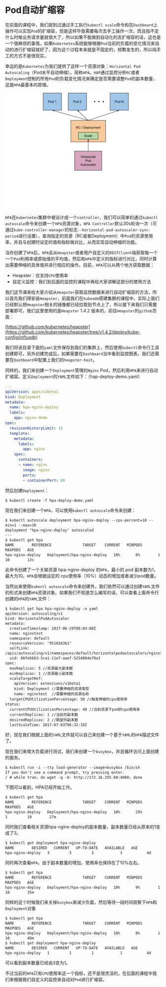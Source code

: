 # Pod自动扩缩容
在前面的课程中，我们提到过通过手工执行`kubectl scale`命令和在`Dashboard`上操作可以实现`Pod`的扩缩容，但是这样毕竟需要每次去手工操作一次，而且指不定什么时候业务请求量就很大了，所以如果不能做到自动化的去扩缩容的话，这也是一个很麻烦的事情。如果`Kubernetes`系统能够根据`Pod`当前的负载的变化情况来自动的进行扩缩容就好了，因为这个过程本来就是不固定的，频繁发生的，所以纯手工的方式不是很现实。

幸运的是`Kubernetes`为我们提供了这样一个资源对象：`Horizontal Pod Autoscaling`（Pod水平自动伸缩），简称`HPA`。`HAP`通过监控分析`RC`或者`Deployment`控制的所有`Pod`的负载变化情况来确定是否需要调整`Pod`的副本数量，这是`HPA`最基本的原理。

![hpa](/assets/horizontal-pod-autoscaler.svg)

`HPA`在`kubernetes`集群中被设计成一个`controller`，我们可以简单的通过`kubectl autoscale`命令来创建一个`HPA`资源对象，`HPA Controller`默认30s轮询一次（可通过`kube-controller-manager`的标志`--horizontal-pod-autoscaler-sync-period`进行设置），查询指定的资源（RC或者Deployment）中`Pod`的资源使用率，并且与创建时设定的值和指标做对比，从而实现自动伸缩的功能。

当你创建了`HPA`后，`HPA`会从`Heapster`或者用户自定义的`RESTClient`端获取每一个一个`Pod`利用率或原始值的平均值，然后和`HPA`中定义的指标进行对比，同时计算出需要伸缩的具体值并进行相应的操作。目前，`HPA`可以从两个地方获取数据：

* Heapster：仅支持`CPU`使用率
* 自定义监控：我们到后面的监控的课程中再给大家讲解这部分的使用方法


我们这节课来给大家介绍从`Heapster`获取监控数据来进行自动扩缩容的方法，所以首先我们得安装`Heapster`，前面我们在`kubeadm`搭建集群的课程中，实际上我们已经默认把`Heapster`相关的镜像都已经拉取到节点上了，所以接下来我们只需要部署即可，我们这里使用的是`Heapster` 1.4.2 版本的，前往`Heapster`的`github`页面：

[https://github.com/kubernetes/heapster](https://github.com/kubernetes/heapster/tree/v1.4.2/deploy/kube-config/influxdb)

我们将该目录下面的`yaml`文件保存到我们的集群上，然后使用`kubectl`命令行工具创建即可，另外创建完成后，如果需要在`Dashboard`当中看到监控图表，我们还需要在`Dashboard`中配置上我们的`heapster-host`。


同样的，我们来创建一个`Deployment`管理的`Nginx` Pod，然后利用`HPA`来进行自动扩缩容。定义`Deployment`的`YAML`文件如下：（hap-deploy-demo.yaml）
```yaml
---
apiVersion: apps/v1beta1
kind: Deployment
metadata:
  name: hpa-nginx-deploy
  labels:
    app: nginx-demo
spec:
  revisionHistoryLimit: 15
  template:
    metadata:
      labels:
        app: nginx
    spec:
      containers:
      - name: nginx
        image: nginx
        ports:
        - containerPort: 80
```

然后创建`Deployment`：
```shell
$ kubectl create -f hpa-deploy-demo.yaml
```

现在我们来创建一个`HPA`，可以使用`kubectl autoscale`命令来创建：
```shell
$ kubectl autoscale deployment hpa-nginx-deploy --cpu-percent=10 --min=1 --max=10
deployment "hpa-nginx-deploy" autoscaled
···
$ kubectl get hpa                                                         
NAME        REFERENCE              TARGET    CURRENT   MINPODS   MAXPODS   AGE
hpa-nginx-deploy   Deployment/hpa-nginx-deploy   10%       0%        1         10        13s
```
此命令创建了一个关联资源 hpa-nginx-deploy 的`HPA`，最小的 pod 副本数为1，最大为10。`HPA`会根据设定的 cpu使用率（10%）动态的增加或者减少pod数量。

当然出来使用`kubectl autoscale`命令来创建外，我们依然可以通过创建`YAML`文件的形式来创建`HPA`资源对象。如果我们不知道怎么编写的话，可以查看上面命令行创建的`HPA`的`YAML`文件：
```shell
$ kubectl get hpa hpa-nginx-deploy -o yaml
apiVersion: autoscaling/v1
kind: HorizontalPodAutoscaler
metadata:
  creationTimestamp: 2017-06-29T08:04:08Z
  name: nginxtest
  namespace: default
  resourceVersion: "951016361"
  selfLink: /apis/autoscaling/v1/namespaces/default/horizontalpodautoscalers/nginxtest
  uid: 86febb63-5ca1-11e7-aaef-5254004e79a3
spec:
  maxReplicas: 5 //资源最大副本数
  minReplicas: 1 //资源最小副本数
  scaleTargetRef:
    apiVersion: extensions/v1beta1
    kind: Deployment //需要伸缩的资源类型
    name: nginxtest  //需要伸缩的资源名称
  targetCPUUtilizationPercentage: 50 //触发伸缩的cpu使用率
status:
  currentCPUUtilizationPercentage: 48 //当前资源下pod的cpu使用率
  currentReplicas: 1 //当前的副本数
  desiredReplicas: 2 //期望的副本数
  lastScaleTime: 2017-07-03T06:32:19Z
```
好，现在我们根据上面的`YAML`文件就可以自己来创建一个基于`YAML`的`HPA`描述文件了。

现在我们来增大负载进行测试，我们来创建一个`busybox`，并且循环访问上面创建的服务。
```shell
$ kubectl run -i --tty load-generator --image=busybox /bin/sh
If you don't see a command prompt, try pressing enter.
/ # while true; do wget -q -O- http://172.16.255.60:4000; done
```

下图可以看到，HPA已经开始工作。
```shell
$ kubectl get hpa
NAME        REFERENCE              TARGET    CURRENT   MINPODS   MAXPODS   AGE
hpa-nginx-deploy   Deployment/hpa-nginx-deploy   10%       29%        1         10        27m
```

同时我们查看相关资源hpa-nginx-deploy的副本数量，副本数量已经从原来的1变成了3。
```
$ kubectl get deployment hpa-nginx-deploy
NAME        DESIRED   CURRENT   UP-TO-DATE   AVAILABLE   AGE
hpa-nginx-deploy   3         3         3            3           4d
```

同时再次查看`HPA`，由于副本数量的增加，使用率也保持在了10%左右。
```shell
$ kubectl get hpa
NAME        REFERENCE              TARGET    CURRENT   MINPODS   MAXPODS   AGE
hpa-nginx-deploy   Deployment/hpa-nginx-deploy   10%       9%        1         10        35m
```

同样的这个时候我们来关掉`busybox`来减少负载，然后等待一段时间观察下`HPA`和`Deployment`对象

```shell
$ kubectl get hpa     
NAME        REFERENCE              TARGET    CURRENT   MINPODS   MAXPODS   AGE
hpa-nginx-deploy   Deployment/hpa-nginx-deploy   10%       0%        1         10        48m
$ kubectl get deployment hpa-nginx-deploy
NAME        DESIRED   CURRENT   UP-TO-DATE   AVAILABLE   AGE
hpa-nginx-deploy   1         1         1            1           4d
```

可以看到副本数量已经由3变为1。


不过当前的`HPA`只有`CPU`使用率这一个指标，还不是很灵活的，在后面的课程中我们来根据我们自定义的监控来自动对`Pod`进行扩缩容。
